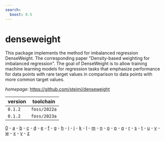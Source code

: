 ```yaml
---
search:
  boost: 0.5
---
```

# denseweight

This package implements the method for imbalanced regression DenseWeight. The corresponding paper "Density-based weighting for imbalanced regression". The goal of DenseWeight is to allow training machine learning models for regression tasks that emphasize performance for data points with rare target values in comparison to data points with more common target values.

*homepage*: <https://github.com/steimi/denseweight>

version | toolchain
--------|----------
``0.1.2`` | ``foss/2022a``
``0.1.2`` | ``foss/2023a``

[0](../0/index.md) - [a](../a/index.md) - [b](../b/index.md) - [c](../c/index.md) - [d](../d/index.md) - [e](../e/index.md) - [f](../f/index.md) - [g](../g/index.md) - [h](../h/index.md) - [i](../i/index.md) - [j](../j/index.md) - [k](../k/index.md) - [l](../l/index.md) - [m](../m/index.md) - [n](../n/index.md) - [o](../o/index.md) - [p](../p/index.md) - [q](../q/index.md) - [r](../r/index.md) - [s](../s/index.md) - [t](../t/index.md) - [u](../u/index.md) - [v](../v/index.md) - [w](../w/index.md) - [x](../x/index.md) - [y](../y/index.md) - [z](../z/index.md)

